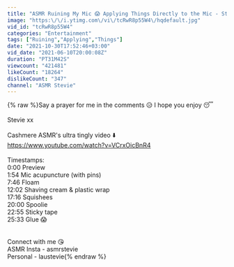 ```yaml
---
title: "ASMR Ruining My Mic 😱 Applying Things Directly to the Mic - Sticky Intense Sounds"
image: "https:\/\/i.ytimg.com\/vi\/tcRwR8p55W4\/hqdefault.jpg"
vid_id: "tcRwR8p55W4"
categories: "Entertainment"
tags: ["Ruining","Applying","Things"]
date: "2021-10-30T17:52:46+03:00"
vid_date: "2021-06-10T20:00:08Z"
duration: "PT31M42S"
viewcount: "421481"
likeCount: "18264"
dislikeCount: "347"
channel: "ASMR Stevie"
---
```

{% raw %}Say a prayer for me in the comments 😥 I hope you enjoy 😴 <br /><br />Stevie xx<br /><br />Cashmere ASMR's ultra tingly video ⬇️<br /><a rel="nofollow" target="blank" href="https://www.youtube.com/watch?v=VCrxOicBnR4">https://www.youtube.com/watch?v=VCrxOicBnR4</a><br /><br />Timestamps:<br />0:00 Preview<br />1:54 Mic acupuncture (with pins)<br />7:46 Floam<br />12:02 Shaving cream &amp; plastic wrap<br />17:16 Squishees<br />20:00 Spoolie<br />22:55 Sticky tape<br />25:33 Glue 😱<br /><br /><br />Connect with me 😘<br />ASMR Insta - asmrstevie<br />Personal - laustevie{% endraw %}
